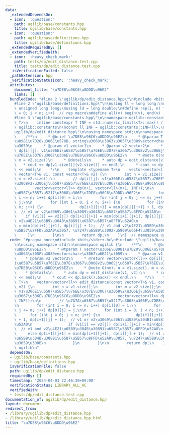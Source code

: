 ```yaml
---
data:
  _extendedDependsOn:
  - icon: ':question:'
    path: ugilib/base/constants.hpp
    title: ugilib/base/constants.hpp
  - icon: ':question:'
    path: ugilib/base/definitions.hpp
    title: ugilib/base/definitions.hpp
  _extendedRequiredBy: []
  _extendedVerifiedWith:
  - icon: ':heavy_check_mark:'
    path: tests/dp/edit_distance.test.cpp
    title: tests/dp/edit_distance.test.cpp
  _isVerificationFailed: false
  _pathExtension: hpp
  _verificationStatusIcon: ':heavy_check_mark:'
  attributes:
    document_title: "\u7DE8\u96C6\u8DDD\u96E2"
    links: []
  bundledCode: "#line 2 \"ugilib/dp/edit_distance.hpp\"\n#include <bits/stdc++.h>\n\
    #line 2 \"ugilib/base/definitions.hpp\"\n\nusing ll = long long;\nusing ull =\
    \ unsigned long long;\nusing ld = long double;\n#define rep(i, n) for(size_t i\
    \ = 0; i < n; i++)  // rep macro\n#define all(v) begin(v), end(v)  // all iterator\n\
    #line 3 \"ugilib/base/constants.hpp\"\n\nnamespace ugilib::constants {\n    template<typename\
    \ T>\n    inline constexpr T INF = std::numeric_limits<T>::max() / 2;\n} // namespace\
    \ ugilib::constants\n\nconst ll INF = ugilib::constants::INF<ll>;\n#line 4 \"\
    ugilib/dp/edit_distance.hpp\"\n\nusing namespace std;\n\nnamespace ugilib {\n\
    \    /**\n     * @brief \u7DE8\u96C6\u8DDD\u96E2\n     * @tparam T vector\u306E\
    \u8981\u7D20\u306E\u578B. string\u3060\u3063\u305F\u3089vector<char>\u3067\u6E21\
    \u3059\n     * @param v1 vector1\n     * @param v2 vector2\n     * @return vector<vector<ll>>\
    \ dp[i][j]: v1\u306Ei\u6587\u5B57\u76EE\u307E\u3067\u3068v2\u306Ej\u6587\u5B57\
    \u76EE\u307E\u3067\u306E\u7DE8\u96C6\u8DDD\u96E2\n     * @note O(nm). n = v1.size(),\
    \ m = v2.size()\n     * @details\n     * auto dp = edit_distance(v1, v2);\n  \
    \   * cout << dp[v1.size()][v2.size()] << endl;\n     * cout << dp.back().back()\
    \ << endl;\n    */\n    template <typename T>\n    vector<vector<ll>> edit_distance(const\
    \ vector<T>& v1, const vector<T>& v2) {\n        int n = v1.size();\n        int\
    \ m = v2.size();\n        // dp[i][j]: v1\u306Ei\u6587\u5B57\u76EE\u307E\u3067\
    \u3068v2\u306Ej\u6587\u5B57\u76EE\u307E\u3067\u306E\u7DE8\u96C6\u8DDD\u96E2\n\
    \        vector<vector<ll>> dp(n+1, vector<ll>(m+1, INF));\n\n        // \u7A7A\
    \u6587\u5B57\u5217\u3068\u306E\u7DE8\u96C6\u8DDD\u96E2\n        for (int i = 0;\
    \ i <= n; i++) dp[i][0] = i;\n        for (int j = 0; j <= m; j++) dp[0][j] =\
    \ j;\n\n        for (int i = 0; i < n; i++) {\n            for (int j = 0; j <\
    \ m; j++) {\n                dp[i+1][j+1] = min(dp[i][j+1] + 1, dp[i+1][j] + 1);\
    \  // v1 or v2\u3069\u3061\u3089\u304B1\u6587\u5B57\u8FFD\u52A0\n            \
    \    if (v1[i] == v2[j]) dp[i+1][j+1] = min(dp[i+1][j+1], dp[i][j]);  // v1 and\
    \ v2\u4E21\u65B9\u304B\u30891\u6587\u5B57\u8FFD\u52A0\n                else dp[i+1][j+1]\
    \ = min(dp[i+1][j+1], dp[i][j] + 1);  // v1 and v2\u4E21\u65B9\u304B\u30891\u6587\
    \u5B57\u8FFD\u52A0\u3057, \u7247\u65B9\u3092\u5909\u66F4\u3059\u308B\n       \
    \     }\n        }\n\n        return dp;\n    }\n}  // namespace ugilib\n"
  code: "#pragma once\n#include <bits/stdc++.h>\n#include \"ugilib/base/constants.hpp\"\
    \n\nusing namespace std;\n\nnamespace ugilib {\n    /**\n     * @brief \u7DE8\u96C6\
    \u8DDD\u96E2\n     * @tparam T vector\u306E\u8981\u7D20\u306E\u578B. string\u3060\
    \u3063\u305F\u3089vector<char>\u3067\u6E21\u3059\n     * @param v1 vector1\n \
    \    * @param v2 vector2\n     * @return vector<vector<ll>> dp[i][j]: v1\u306E\
    i\u6587\u5B57\u76EE\u307E\u3067\u3068v2\u306Ej\u6587\u5B57\u76EE\u307E\u3067\u306E\
    \u7DE8\u96C6\u8DDD\u96E2\n     * @note O(nm). n = v1.size(), m = v2.size()\n \
    \    * @details\n     * auto dp = edit_distance(v1, v2);\n     * cout << dp[v1.size()][v2.size()]\
    \ << endl;\n     * cout << dp.back().back() << endl;\n    */\n    template <typename\
    \ T>\n    vector<vector<ll>> edit_distance(const vector<T>& v1, const vector<T>&\
    \ v2) {\n        int n = v1.size();\n        int m = v2.size();\n        // dp[i][j]:\
    \ v1\u306Ei\u6587\u5B57\u76EE\u307E\u3067\u3068v2\u306Ej\u6587\u5B57\u76EE\u307E\
    \u3067\u306E\u7DE8\u96C6\u8DDD\u96E2\n        vector<vector<ll>> dp(n+1, vector<ll>(m+1,\
    \ INF));\n\n        // \u7A7A\u6587\u5B57\u5217\u3068\u306E\u7DE8\u96C6\u8DDD\u96E2\
    \n        for (int i = 0; i <= n; i++) dp[i][0] = i;\n        for (int j = 0;\
    \ j <= m; j++) dp[0][j] = j;\n\n        for (int i = 0; i < n; i++) {\n      \
    \      for (int j = 0; j < m; j++) {\n                dp[i+1][j+1] = min(dp[i][j+1]\
    \ + 1, dp[i+1][j] + 1);  // v1 or v2\u3069\u3061\u3089\u304B1\u6587\u5B57\u8FFD\
    \u52A0\n                if (v1[i] == v2[j]) dp[i+1][j+1] = min(dp[i+1][j+1], dp[i][j]);\
    \  // v1 and v2\u4E21\u65B9\u304B\u30891\u6587\u5B57\u8FFD\u52A0\n           \
    \     else dp[i+1][j+1] = min(dp[i+1][j+1], dp[i][j] + 1);  // v1 and v2\u4E21\
    \u65B9\u304B\u30891\u6587\u5B57\u8FFD\u52A0\u3057, \u7247\u65B9\u3092\u5909\u66F4\
    \u3059\u308B\n            }\n        }\n\n        return dp;\n    }\n}  // namespace\
    \ ugilib\n"
  dependsOn:
  - ugilib/base/constants.hpp
  - ugilib/base/definitions.hpp
  isVerificationFile: false
  path: ugilib/dp/edit_distance.hpp
  requiredBy: []
  timestamp: '2024-04-03 22:46:30+09:00'
  verificationStatus: LIBRARY_ALL_AC
  verifiedWith:
  - tests/dp/edit_distance.test.cpp
documentation_of: ugilib/dp/edit_distance.hpp
layout: document
redirect_from:
- /library/ugilib/dp/edit_distance.hpp
- /library/ugilib/dp/edit_distance.hpp.html
title: "\u7DE8\u96C6\u8DDD\u96E2"
---
```

